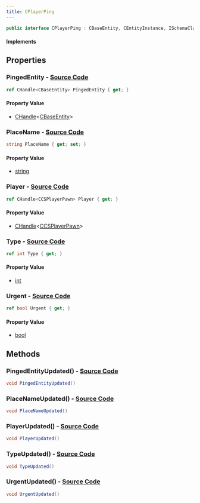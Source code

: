 ```yaml
---
title: CPlayerPing
---
```


```csharp
public interface CPlayerPing : CBaseEntity, CEntityInstance, ISchemaClass<CEntityInstance>, ISchemaClass<CBaseEntity>, ISchemaClass<CPlayerPing>, ISchemaField, ISchemaClass, INativeHandle
```

#### Implements

## Properties

### **PingedEntity** - [Source Code](https://github.com/swiftly-solution/swiftlys2/blob/main/managed/src/SwiftlyS2.Generated/Schemas/Interfaces/CPlayerPing.cs#L18)

```csharp
ref CHandle<CBaseEntity> PingedEntity { get; }
```

#### Property Value

- [CHandle](/docs/api/shared/natives/chandle-1)<[CBaseEntity](/docs/api/shared/schemadefinitions/cbaseentity)>

### **PlaceName** - [Source Code](https://github.com/swiftly-solution/swiftlys2/blob/main/managed/src/SwiftlyS2.Generated/Schemas/Interfaces/CPlayerPing.cs#L24)

```csharp
string PlaceName { get; set; }
```

#### Property Value

- [string](https://learn.microsoft.com/dotnet/api/system.string)

### **Player** - [Source Code](https://github.com/swiftly-solution/swiftlys2/blob/main/managed/src/SwiftlyS2.Generated/Schemas/Interfaces/CPlayerPing.cs#L16)

```csharp
ref CHandle<CCSPlayerPawn> Player { get; }
```

#### Property Value

- [CHandle](/docs/api/shared/natives/chandle-1)<[CCSPlayerPawn](/docs/api/shared/schemadefinitions/ccsplayerpawn)>

### **Type** - [Source Code](https://github.com/swiftly-solution/swiftlys2/blob/main/managed/src/SwiftlyS2.Generated/Schemas/Interfaces/CPlayerPing.cs#L20)

```csharp
ref int Type { get; }
```

#### Property Value

- [int](https://learn.microsoft.com/dotnet/api/system.int32)

### **Urgent** - [Source Code](https://github.com/swiftly-solution/swiftlys2/blob/main/managed/src/SwiftlyS2.Generated/Schemas/Interfaces/CPlayerPing.cs#L22)

```csharp
ref bool Urgent { get; }
```

#### Property Value

- [bool](https://learn.microsoft.com/dotnet/api/system.boolean)

## Methods

### **PingedEntityUpdated()** - [Source Code](https://github.com/swiftly-solution/swiftlys2/blob/main/managed/src/SwiftlyS2.Generated/Schemas/Interfaces/CPlayerPing.cs#L27)

```csharp
void PingedEntityUpdated()
```

### **PlaceNameUpdated()** - [Source Code](https://github.com/swiftly-solution/swiftlys2/blob/main/managed/src/SwiftlyS2.Generated/Schemas/Interfaces/CPlayerPing.cs#L30)

```csharp
void PlaceNameUpdated()
```

### **PlayerUpdated()** - [Source Code](https://github.com/swiftly-solution/swiftlys2/blob/main/managed/src/SwiftlyS2.Generated/Schemas/Interfaces/CPlayerPing.cs#L26)

```csharp
void PlayerUpdated()
```

### **TypeUpdated()** - [Source Code](https://github.com/swiftly-solution/swiftlys2/blob/main/managed/src/SwiftlyS2.Generated/Schemas/Interfaces/CPlayerPing.cs#L28)

```csharp
void TypeUpdated()
```

### **UrgentUpdated()** - [Source Code](https://github.com/swiftly-solution/swiftlys2/blob/main/managed/src/SwiftlyS2.Generated/Schemas/Interfaces/CPlayerPing.cs#L29)

```csharp
void UrgentUpdated()
```

